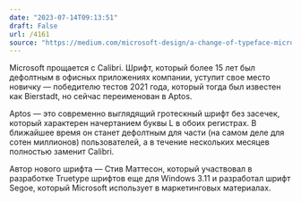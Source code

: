 ```yaml
---
date: "2023-07-14T09:13:51"
draft: False
url: /4161
source: "https://medium.com/microsoft-design/a-change-of-typeface-microsofts-new-default-font-has-arrived-f200eb16718d"
---
```


Microsoft прощается с Calibri. Шрифт, который более 15 лет был дефолтным в офисных приложениях компании, уступит свое место новичку — победителю тестов 2021 года, который тогда был известен как Bierstadt, но сейчас переименован в Aptos.

Aptos — это современно выглядящий гротескный шрифт без засечек, который характерен начертанием буквы L в обоих регистрах. В ближайшее время он станет дефолтным для части (на самом деле для сотен миллионов) пользователей, а в течение нескольких месяцев полностью заменит Calibri. 

Автор нового шрифта — Стив Маттесон, который участвовал в разработке Truetype шрифтов еще для Windows 3.11 и разработал шрифт Segoe, который Microsoft использует в маркетинговых материалах.
